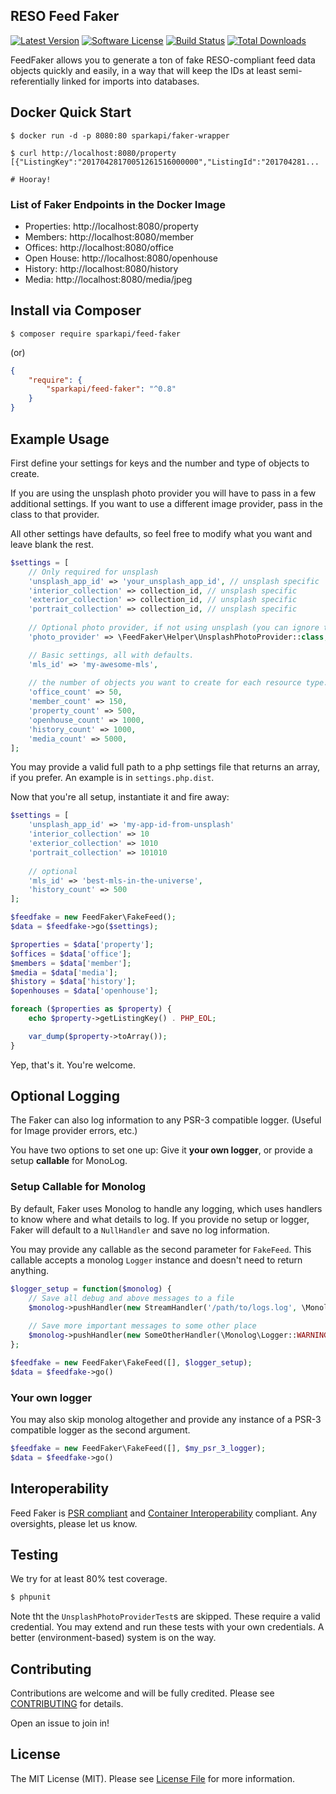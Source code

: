 ## RESO Feed Faker
[![Latest Version](https://img.shields.io/github/release/sparkapi/feed-faker.svg?style=flat-square)](https://github.com/sparkapi/feed-faker/releases)
[![Software License](https://img.shields.io/badge/license-MIT-brightgreen.svg?style=flat-square)](LICENSE.md)
[![Build Status](https://img.shields.io/travis/sparkapi/feed-faker/master.svg?style=flat-square)](https://travis-ci.org/sparkapi/feed-faker)
[![Total Downloads](https://img.shields.io/packagist/dt/sparkapi/feed-faker.svg?style=flat-square)](https://packagist.org/packages/sparkapi/feed-faker)

FeedFaker allows you to generate a ton of fake RESO-compliant feed data objects quickly and easily, in a way that will keep the IDs at least semi-referentially linked for imports into databases.

## Docker Quick Start

```
$ docker run -d -p 8080:80 sparkapi/faker-wrapper

$ curl http://localhost:8080/property
[{"ListingKey":"20170428170051261516000000","ListingId":"201704281...

# Hooray!
```

### List of Faker Endpoints in the Docker Image

* Properties: http://localhost:8080/property
* Members: http://localhost:8080/member
* Offices: http://localhost:8080/office
* Open House: http://localhost:8080/openhouse
* History: http://localhost:8080/history
* Media: http://localhost:8080/media/jpeg

## Install via Composer
`$ composer require sparkapi/feed-faker`

(or)
```json
{
    "require": {
        "sparkapi/feed-faker": "^0.8"
    }
}
```

## Example Usage

First define your settings for keys and the number and type of objects to create.

If you are using the unsplash photo provider you will have to pass in a few additional settings.
If you want to use a different image provider, pass in the class to that provider.

All other settings have defaults, so feel free to modify what you want and leave blank the rest.

```php
$settings = [
    // Only required for unsplash
    'unsplash_app_id' => 'your_unsplash_app_id', // unsplash specific
    'interior_collection' => collection_id, // unsplash specific
    'exterior_collection' => collection_id, // unsplash specific
    'portrait_collection' => collection_id, // unsplash specific
        
    // Optional photo provider, if not using unsplash (you can ignore the above, too).
    'photo_provider' => \FeedFaker\Helper\UnsplashPhotoProvider::class,

    // Basic settings, all with defaults.
    'mls_id' => 'my-awesome-mls',
    
    // the number of objects you want to create for each resource type.
    'office_count' => 50,
    'member_count' => 150,
    'property_count' => 500,
    'openhouse_count' => 1000,
    'history_count' => 1000,
    'media_count' => 5000,
];
```

You may provide a valid full path to a php settings file that returns an array, if you prefer. An example is in `settings.php.dist`.

Now that you're all setup, instantiate it and fire away:

```php
$settings = [
    'unsplash_app_id' => 'my-app-id-from-unsplash'
    'interior_collection' => 10
    'exterior_collection' => 1010
    'portrait_collection' => 101010
    
    // optional
    'mls_id' => 'best-mls-in-the-universe',
    'history_count' => 500
];

$feedfake = new FeedFaker\FakeFeed();
$data = $feedfake->go($settings);

$properties = $data['property'];
$offices = $data['office'];
$members = $data['member'];
$media = $data['media'];
$history = $data['history'];
$openhouses = $data['openhouse'];

foreach ($properties as $property) {
    echo $property->getListingKey() . PHP_EOL;

    var_dump($property->toArray());
}
```

Yep, that's it. You're welcome.
    
## Optional Logging
The Faker can also log information to any PSR-3 compatible logger. (Useful for Image provider errors, etc.)

You have two options to set one up: Give it **your own logger**, or provide a setup **callable** for MonoLog.

### Setup Callable for Monolog
By default, Faker uses Monolog to handle any logging, which uses handlers to know where and what details to log. 
If you provide no setup or logger, Faker will default to a `NullHandler` and save no log information.

You may provide any callable as the second parameter for `FakeFeed`. This callable accepts a monolog `Logger` instance and doesn't need to return anything.

```php
$logger_setup = function($monolog) {
    // Save all debug and above messages to a file
    $monolog->pushHandler(new StreamHandler('/path/to/logs.log', \Monolog\Logger::DEBUG));
    
    // Save more important messages to some other place
    $monolog->pushHandler(new SomeOtherHandler(\Monolog\Logger::WARNING));
};

$feedfake = new FeedFaker\FakeFeed([], $logger_setup);
$data = $feedfake->go()
```

### Your own logger
You may also skip monolog altogether and provide any instance of a PSR-3 compatible logger as the second argument.

```php
$feedfake = new FeedFaker\FakeFeed([], $my_psr_3_logger);
$data = $feedfake->go()
```

## Interoperability
Feed Faker is [PSR compliant](http://www.php-fig.org/) and [Container Interoperability](https://github.com/container-interop/container-interop) compliant. Any oversights, please let us know.

## Testing
We try for at least 80% test coverage.
``` bash
$ phpunit
```

Note tht the `UnsplashPhotoProviderTest`s are skipped. These require a valid credential. You may extend and run these tests with your own credentials. A better (environment-based) system is on the way.

## Contributing
Contributions are welcome and will be fully credited. Please see [CONTRIBUTING](CONTRIBUTING.md) for details.

Open an issue to join in!

## License
The MIT License (MIT). Please see [License File](LICENSE.md) for more information.
